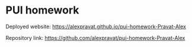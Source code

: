 # PUI homework

Deployed website: https://alexpravat.github.io/pui-homework-Pravat-Alex

Repository link: https://github.com/alexpravat/pui-homework-Pravat-Alex
